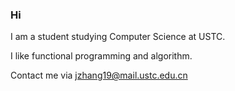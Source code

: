 ### Hi 
I am a student studying Computer Science at USTC.

I like functional programming and algorithm.

Contact me via jzhang19@mail.ustc.edu.cn


